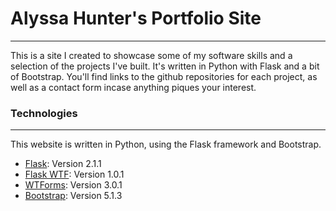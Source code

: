 # Alyssa Hunter's Portfolio Site
***
This is a site I created to showcase some of my software skills and a selection of the projects I've built. It's written in Python with Flask and a bit of Bootstrap. You'll find links to the github repositories for each project, as well as a contact form incase anything piques your interest. 

### Technologies
***
This website is written in Python, using the Flask framework and Bootstrap.
* [Flask](https://pypi.org/project/Flask/): Version 2.1.1
* [Flask WTF](https://pypi.org/project/Flask-WTF/): Version 1.0.1
* [WTForms](https://pypi.org/project/WTForms/): Version 3.0.1
* [Bootstrap](https://getbootstrap.com/): Version 5.1.3

